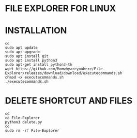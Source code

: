 # FILE EXPLORER FOR LINUX

# INSTALLATION

```
cd
sudo apt update
sudo apt upgrade
sudo apt install git
sudo apt install python3
sudo apt-get install python3-tk
wget https://github.com/Momwhyareyouhere/File-Explorer/releases/download/download/executecommands.sh
chmod +x executecommands.sh
./executecommands.sh
```


# DELETE SHORTCUT AND FILES
```
cd
cd File-Explorer
python3 delete.py
cd
sudo rm -rf File-Explorer
```

